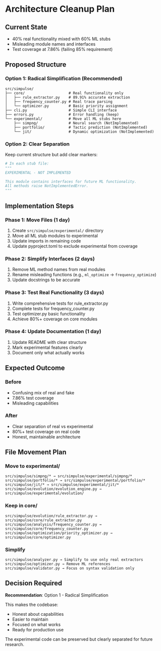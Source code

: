 # Architecture Cleanup Plan

## Current State
- 40% real functionality mixed with 60% ML stubs
- Misleading module names and interfaces
- Test coverage at 7.86% (failing 85% requirement)

## Proposed Structure

### Option 1: Radical Simplification (Recommended)

```
src/simpulse/
├── core/                    # Real functionality only
│   ├── rule_extractor.py    # 89.91% accurate extraction
│   ├── frequency_counter.py # Real trace parsing
│   └── optimizer.py         # Basic priority assignment
├── cli.py                   # Simple CLI interface
├── errors.py                # Error handling (keep)
└── experimental/            # Move all ML stubs here
    ├── simpng/              # Neural search (NotImplemented)
    ├── portfolio/           # Tactic prediction (NotImplemented)
    └── jit/                 # Dynamic optimization (NotImplemented)
```

### Option 2: Clear Separation

Keep current structure but add clear markers:

```python
# In each stub file:
"""
EXPERIMENTAL - NOT IMPLEMENTED

This module contains interfaces for future ML functionality.
All methods raise NotImplementedError.
"""
```

## Implementation Steps

### Phase 1: Move Files (1 day)
1. Create `src/simpulse/experimental/` directory
2. Move all ML stub modules to experimental
3. Update imports in remaining code
4. Update pyproject.toml to exclude experimental from coverage

### Phase 2: Simplify Interfaces (2 days)
1. Remove ML method names from real modules
2. Rename misleading functions (e.g., `ml_optimize` → `frequency_optimize`)
3. Update docstrings to be accurate

### Phase 3: Test Real Functionality (3 days)
1. Write comprehensive tests for rule_extractor.py
2. Complete tests for frequency_counter.py
3. Test optimizer.py basic functionality
4. Achieve 80%+ coverage on core modules

### Phase 4: Update Documentation (1 day)
1. Update README with clear structure
2. Mark experimental features clearly
3. Document only what actually works

## Expected Outcome

### Before
- Confusing mix of real and fake
- 7.86% test coverage
- Misleading capabilities

### After
- Clear separation of real vs experimental
- 80%+ test coverage on real code
- Honest, maintainable architecture

## File Movement Plan

### Move to experimental/
```
src/simpulse/simpng/* → src/simpulse/experimental/simpng/*
src/simpulse/portfolio/* → src/simpulse/experimental/portfolio/*
src/simpulse/jit/* → src/simpulse/experimental/jit/*
src/simpulse/evolution/evolution_engine.py → src/simpulse/experimental/evolution/
```

### Keep in core/
```
src/simpulse/evolution/rule_extractor.py → src/simpulse/core/rule_extractor.py
src/simpulse/analysis/frequency_counter.py → src/simpulse/core/frequency_counter.py
src/simpulse/optimization/priority_optimizer.py → src/simpulse/core/optimizer.py
```

### Simplify
```
src/simpulse/analyzer.py → Simplify to use only real extractors
src/simpulse/optimizer.py → Remove ML references
src/simpulse/validator.py → Focus on syntax validation only
```

## Decision Required

**Recommendation**: Option 1 - Radical Simplification

This makes the codebase:
- Honest about capabilities
- Easier to maintain
- Focused on what works
- Ready for production use

The experimental code can be preserved but clearly separated for future research.